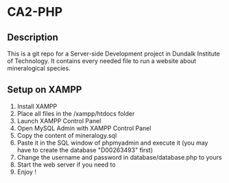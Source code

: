 # CA2-PHP

## Description
This is a git repo for a Server-side Development project in Dundalk Institute of Technology.
It contains every needed file to run a website about mineralogical species.

## Setup on XAMPP
1. Install XAMPP
2. Place all files in the /xampp/htdocs folder
3. Launch XAMPP Control Panel
4. Open MySQL Admin with XAMPP Control Panel
5. Copy the content of mineralogy.sql
6. Paste it in the SQL window of phpmyadmin and execute it (you may have to create the database "D00263493" first)
7. Change the username and password in database/database.php to yours
8. Start the web server if you need to
9. Enjoy !